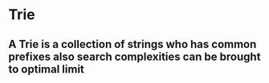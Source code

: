 # Trie
<h2>A Trie is a collection of strings who has common prefixes also search complexities can be brought to optimal limit</h2>
